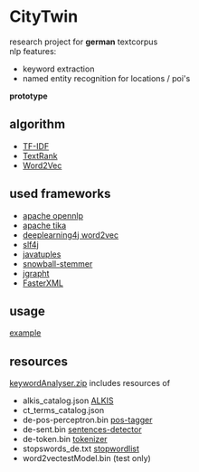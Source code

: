 # CityTwin

research project for __german__ textcorpus <br />
 nlp features:
- keyword extraction
- named entity recognition for locations / poi's

__prototype__ 

## algorithm

- [TF-IDF](https://en.wikipedia.org/wiki/Tf%E2%80%93idf#References)
- [TextRank](https://aclanthology.org/W04-3252.pdf)
- [Word2Vec](https://arxiv.org/pdf/1301.3781.pdf)

## used frameworks

- [apache opennlp](https://github.com/apache/opennlp/blob/master/)
- [apache tika](https://github.com/apache/tika/blob/main/)
- [deeplearning4j word2vec](https://github.com/eclipse/deeplearning4j/blob/master/)
- [slf4j](https://github.com/qos-ch/slf4j/blob/master)
- [javatuples](https://github.com/javatuples/javatuples/blob/master/)
- [snowball-stemmer](https://github.com/rholder/snowball-stemmer/)
- [jgrapht](https://github.com/jgrapht/jgrapht/blob/master/)
- [FasterXML](https://github.com/FasterXML/jackson-core/blob/2.13/)

## usage
[example](https://github.com/maiksiegmund/citytwin/blob/main/CityTwin_KeyWord_Extraction_ProtoType/src/main/java/de/citytwin/example/Example.java)

## resources 

[keywordAnalyser.zip](https://github.com/maiksiegmund/citytwin/blob/main/keywordAnalyser.zip) includes resources of 

- alkis_catalog.json [ALKIS](https://www.adv-online.de/icc/extdeu/nav/a63/binarywriterservlet?imgUid=b001016e-7efa-8461-e336-b6951fa2e0c9&uBasVariant=11111111-1111-1111-1111-111111111111)
- ct_terms_catalog.json 
- de-pos-perceptron.bin [pos-tagger](http://opennlp.sourceforge.net/models-1.5/)
- de-sent.bin [sentences-detector](http://opennlp.sourceforge.net/models-1.5/)
- de-token.bin [tokenizer](http://opennlp.sourceforge.net/models-1.5/)
- stopswords_de.txt [stopwordlist](https://github.com/maiksiegmund/CityTwin_SolrConfig/blob/main/cityTwin_managed/lang/stopwords_de.txt)
- word2vectestModel.bin (test only)
